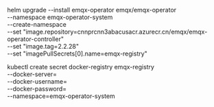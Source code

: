 helm upgrade --install emqx-operator emqx/emqx-operator \
  --namespace emqx-operator-system \
  --create-namespace \
  --set "image.repository=cnnprcnn3abacusacr.azurecr.cn/emqx/emqx-operator-controller" \
  --set "image.tag=2.2.28" \
  --set "imagePullSecrets[0].name=emqx-registry"

kubectl create secret docker-registry emqx-registry \
  --docker-server=<registry> \
  --docker-username=<username> \
  --docker-password=<password> \
  --namespace=emqx-operator-system
